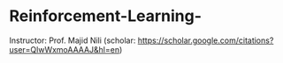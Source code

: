 # Reinforcement-Learning-
Instructor: Prof. Majid Nili (scholar: https://scholar.google.com/citations?user=QlwWxmoAAAAJ&hl=en)
